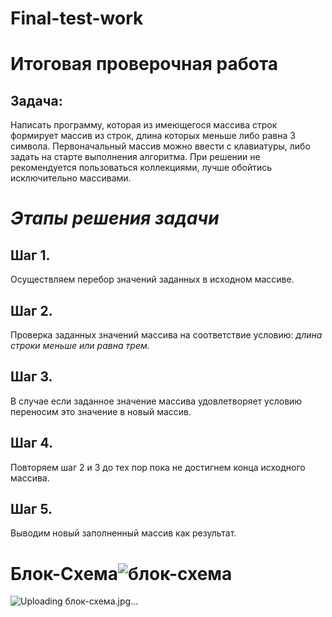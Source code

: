 # Final-test-work
# Итоговая проверочная работа

## Задача:
Написать программу, которая из имеющегося массива строк формирует массив из строк, длина которых меньше либо равна 3 символа. Первоначальный массив можно ввести с клавиатуры, либо задать на старте выполнения алгоритма. При решении не рекомендуется пользоваться коллекциями, лучше обойтись исключительно массивами.

# *Этапы решения задачи*

## Шаг 1.
Осуществляем перебор значений заданных в исходном массиве.

## Шаг 2.
Проверка заданных значений массива на соответствие условию: *длина строки меньше или равна трем.*

## Шаг 3.

В случае если заданное значение массива удовлетворяет условию переносим это значение в новый массив.

## Шаг 4.
Повторяем шаг 2 и 3 до тех пор пока не достигнем конца исходного массива.

## Шаг 5.
Выводим новый заполненный массив как результат.

# Блок-Схема![блок-схема](https://user-images.githubusercontent.com/121459807/214842842-ef4143f2-357d-4899-9f75-06342db66ee5.jpg)
![Uploading блок-схема.jpg…]()
